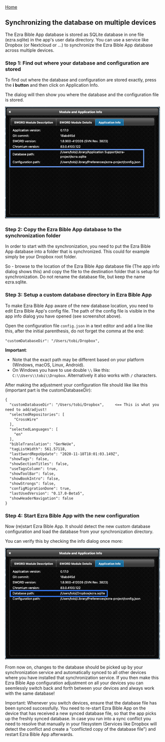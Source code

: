 <p id="navigation">
  <a href="https://ezra-bible-app.net">Home</a>
</p>

## Synchronizing the database on multiple devices

The Ezra Bible App database is stored as SQLite database in one file (ezra.sqlite) in the app's user data directory. You can use a service like Dropbox (or Nextcloud or ...) to synchronize the Ezra Bible App database across multiple devices.

### Step 1: Find out where your database and configuration are stored

To find out where the database and configuration are stored exactly, press the **i button** and then click on Application Info.

The dialog will then show you where the database and the configuration file is stored.

![Application Info](/assets/screenshots/ezra_db_and_config_path.png "Application info dialog showing db and configuration path")

### Step 2: Copy the Ezra Bible App database to the synchronization folder

In order to start with the synchronization, you need to put the Ezra Bible App database into a folder that is synchronized. This could for example simply be your Dropbox root folder.

So - browse to the location of the Ezra Bible App database file (The app info dialog shows this) and copy the file to the destination folder that is setup for synchronization. Do not rename the database file, but keep the name ezra.sqlite.

### Step 3: Setup a custom database directory in Ezra Bible App

To make Ezra Bible App aware of the new database location, you need to edit Ezra Bible App's config file. The path of the config file is visible in the app info dialog you have opened (see screenshot above).

Open the configuration file `config.json` in a text editor and add a line like this, after the initial parenthesis, do not forget the comma at the end:

`"customDatabaseDir": "/Users/tobi/Dropbox",`

**Important**:

* Note that the exact path may be different based on your platform (Windows, macOS, Linux, Android).
* On Windows you have to use double `\\` like this: `C:\\Users\\tobi\\Dropbox`. Alternatively it also works with `/` characters.

After making the adjustment your configuration file should like like this (important part is the customDatabaseDir):

    {
      "customDatabaseDir": "/Users/tobi/Dropbox",     <== This is what you need to add/adjust!
      "selectedRepositories": [
        "CrossWire"
      ],
      "selectedLanguages": [
        "en"
      ],
      "bibleTranslation": "GerNeUe",
      "tagListWidth": 561.57118,
      "lastSwordRepoUpdate": "2020-11-18T18:01:03.149Z",
      "showTags": false,
      "showSectionTitles": false,
      "useTagsColumn": true,
      "showToolBar": false,
      "showBookIntro": false,
      "showStrongs": false,
      "configMigrationDone": true,
      "lastUsedVersion": "0.17.0-Beta5",
      "showHeaderNavigation": false
    }

### Step 4: Start Ezra Bible App with the new configuration

Now (re)start Ezra Bible App. It should detect the new custom database configuration and load the database from your synchronization directory.

You can verify this by checking the info dialog once more:

![Application Info](/assets/screenshots/ezra_dropbox_database_path.png "Application info dialog showing db and configuration path")

From now on, changes to the database should be picked up by your synchronization service and automatically synced to all other devices where you have installed that synchronization service. If you then make this Ezra Bible App configuration adjustment on all your devices you can seemlessly switch back and forth between your devices and always work with the same database!

Important: Whenever you switch devices, ensure that the database file has been synced successfully. You need to re-start Ezra Bible App on the device that has received a new synced database file, so that the app picks up the freshly synced database. In case you run into a sync conflict you need to resolve that manually in your filesystem (Services like Dropbox will detect the conflict and create a "conflicted copy of the database file") and restart Ezra Bible App afterwards.